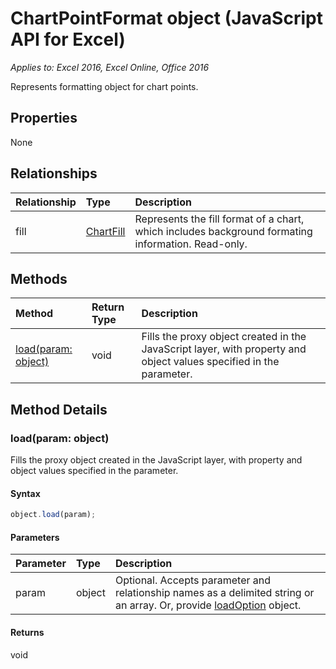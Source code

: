 # ChartPointFormat object (JavaScript API for Excel)

_Applies to: Excel 2016, Excel Online, Office 2016_

Represents formatting object for chart points.

## Properties

None

## Relationships
| Relationship | Type	|Description|
|:---------------|:--------|:----------|
|fill|[ChartFill](chartfill.md)|Represents the fill format of a chart, which includes background formating information. Read-only.|

## Methods

| Method		   | Return Type	|Description|
|:---------------|:--------|:----------|
|[load(param: object)](#loadparam-object)|void|Fills the proxy object created in the JavaScript layer, with property and object values specified in the parameter.|

## Method Details

### load(param: object)
Fills the proxy object created in the JavaScript layer, with property and object values specified in the parameter.

#### Syntax
```js
object.load(param);
```

#### Parameters
| Parameter	   | Type	|Description|
|:---------------|:--------|:----------|
|param|object|Optional. Accepts parameter and relationship names as a delimited string or an array. Or, provide [loadOption](loadoption.md) object.|

#### Returns
void
